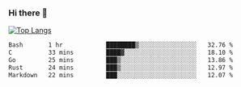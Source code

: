### Hi there 👋

<!--
**3Xpl0it3r/3Xpl0it3r** is a ✨ _special_ ✨ repository because its `README.md` (this file) appears on your GitHub profile.

Here are some ideas to get you started:

- 🔭 I’m currently working on ...
- 🌱 I’m currently learning ...
- 👯 I’m looking to collaborate on ...
- 🤔 I’m looking for help with ...
- 💬 Ask me about ...
- 📫 How to reach me: ...
- 😄 Pronouns: ...
- ⚡ Fun fact: ...
-->


[![Top Langs](https://github-readme-stats.vercel.app/api/top-langs/?username=3Xpl0it3r&layout=compact)](https://github.com/3Xpl0it3r/3Xpl0it3r)

<!--START_SECTION:waka-->

```txt
Bash       1 hr            ████████▒░░░░░░░░░░░░░░░░   32.76 %
C          33 mins         ████▓░░░░░░░░░░░░░░░░░░░░   18.10 %
Go         25 mins         ███▒░░░░░░░░░░░░░░░░░░░░░   13.86 %
Rust       24 mins         ███▒░░░░░░░░░░░░░░░░░░░░░   12.97 %
Markdown   22 mins         ███░░░░░░░░░░░░░░░░░░░░░░   12.07 %
```

<!--END_SECTION:waka-->
